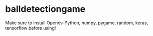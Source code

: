 # balldetectiongame


Make sure to install Opencv-Python, numpy, pygame, random, keras, tensorflow before using!
